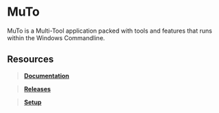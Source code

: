 # **MuTo**

MuTo is a Multi-Tool application packed with tools and features that runs within the Windows Commandline.



## **Resources**

> **[Documentation](https://github.com/itsrxmmy/muto/releases)**

> **[Releases](https://github.com/itsrxmmy/muto/blob/main/SETUP.md)**

> **[Setup](https://github.com/itsrxmmy/muto/blob/main/SETUP.md)**





